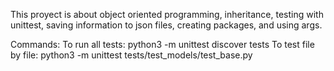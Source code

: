 This proyect is about object oriented programming, inheritance, testing with unittest, saving information to json files, creating packages, and using args.

Commands:
To run all tests: python3 -m unittest discover tests
To test file by file: python3 -m unittest tests/test_models/test_base.py
